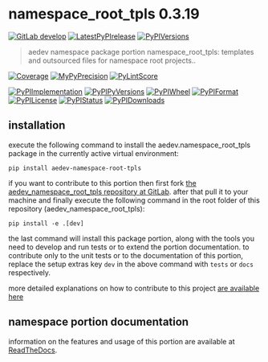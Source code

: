<!-- THIS FILE IS EXCLUSIVELY MAINTAINED by the project aedev.aedev v0.3.26 -->
<!-- THIS FILE IS EXCLUSIVELY MAINTAINED by the project aedev.namespace_root_tpls v0.3.18 -->
# namespace_root_tpls 0.3.19

[![GitLab develop](https://img.shields.io/gitlab/pipeline/aedev-group/aedev_namespace_root_tpls/develop?logo=python)](
    https://gitlab.com/aedev-group/aedev_namespace_root_tpls)
[![LatestPyPIrelease](
    https://img.shields.io/gitlab/pipeline/aedev-group/aedev_namespace_root_tpls/release0.3.19?logo=python)](
    https://gitlab.com/aedev-group/aedev_namespace_root_tpls/-/tree/release0.3.19)
[![PyPIVersions](https://img.shields.io/pypi/v/aedev_namespace_root_tpls)](
    https://pypi.org/project/aedev-namespace-root-tpls/#history)

>aedev namespace package portion namespace_root_tpls: templates and outsourced files for namespace root projects..

[![Coverage](https://aedev-group.gitlab.io/aedev_namespace_root_tpls/coverage.svg)](
    https://aedev-group.gitlab.io/aedev_namespace_root_tpls/coverage/index.html)
[![MyPyPrecision](https://aedev-group.gitlab.io/aedev_namespace_root_tpls/mypy.svg)](
    https://aedev-group.gitlab.io/aedev_namespace_root_tpls/lineprecision.txt)
[![PyLintScore](https://aedev-group.gitlab.io/aedev_namespace_root_tpls/pylint.svg)](
    https://aedev-group.gitlab.io/aedev_namespace_root_tpls/pylint.log)

[![PyPIImplementation](https://img.shields.io/pypi/implementation/aedev_namespace_root_tpls)](
    https://gitlab.com/aedev-group/aedev_namespace_root_tpls/)
[![PyPIPyVersions](https://img.shields.io/pypi/pyversions/aedev_namespace_root_tpls)](
    https://gitlab.com/aedev-group/aedev_namespace_root_tpls/)
[![PyPIWheel](https://img.shields.io/pypi/wheel/aedev_namespace_root_tpls)](
    https://gitlab.com/aedev-group/aedev_namespace_root_tpls/)
[![PyPIFormat](https://img.shields.io/pypi/format/aedev_namespace_root_tpls)](
    https://pypi.org/project/aedev-namespace-root-tpls/)
[![PyPILicense](https://img.shields.io/pypi/l/aedev_namespace_root_tpls)](
    https://gitlab.com/aedev-group/aedev_namespace_root_tpls/-/blob/develop/LICENSE.md)
[![PyPIStatus](https://img.shields.io/pypi/status/aedev_namespace_root_tpls)](
    https://libraries.io/pypi/aedev-namespace-root-tpls)
[![PyPIDownloads](https://img.shields.io/pypi/dm/aedev_namespace_root_tpls)](
    https://pypi.org/project/aedev-namespace-root-tpls/#files)


## installation


execute the following command to install the
aedev.namespace_root_tpls package
in the currently active virtual environment:
 
```shell script
pip install aedev-namespace-root-tpls
```

if you want to contribute to this portion then first fork
[the aedev_namespace_root_tpls repository at GitLab](
https://gitlab.com/aedev-group/aedev_namespace_root_tpls "aedev.namespace_root_tpls code repository").
after that pull it to your machine and finally execute the
following command in the root folder of this repository
(aedev_namespace_root_tpls):

```shell script
pip install -e .[dev]
```

the last command will install this package portion, along with the tools you need
to develop and run tests or to extend the portion documentation. to contribute only to the unit tests or to the
documentation of this portion, replace the setup extras key `dev` in the above command with `tests` or `docs`
respectively.

more detailed explanations on how to contribute to this project
[are available here](
https://gitlab.com/aedev-group/aedev_namespace_root_tpls/-/blob/develop/CONTRIBUTING.rst)


## namespace portion documentation

information on the features and usage of this portion are available at
[ReadTheDocs](
https://aedev.readthedocs.io/en/latest/_autosummary/aedev.namespace_root_tpls.html
"aedev_namespace_root_tpls documentation").
